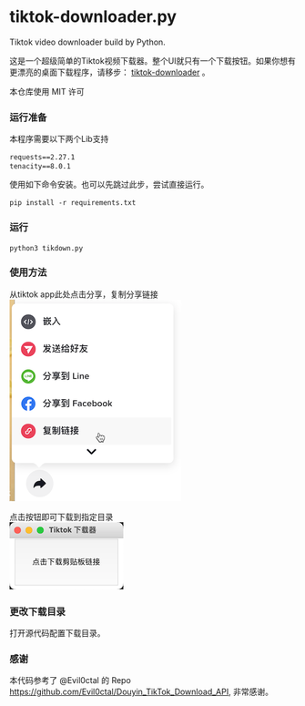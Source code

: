# tiktok-downloader.py  
Tiktok video downloader build by Python.  
  
这是一个超级简单的Tiktok视频下载器。整个UI就只有一个下载按钮。如果你想有更漂亮的桌面下载程序，请移步： [tiktok-downloader](https://github.com/Tairraos/tiktok-downloader) 。  
  
本仓库使用 MIT 许可  
  
### 运行准备  
本程序需要以下两个Lib支持  
```  
requests==2.27.1  
tenacity==8.0.1  
```  
使用如下命令安装。也可以先跳过此步，尝试直接运行。  
```  
pip install -r requirements.txt  
```  
  
### 运行  
```  
python3 tikdown.py  
```  
  
### 使用方法  
从tiktok app此处点击分享，复制分享链接  
![分享图](share.png)  
  
点击按钮即可下载到指定目录  
![程序](ui.png)  
  
### 更改下载目录  
打开源代码配置下载目录。  
  
### 感谢  
本代码参考了 @Evil0ctal 的 Repo https://github.com/Evil0ctal/Douyin_TikTok_Download_API, 非常感谢。  
